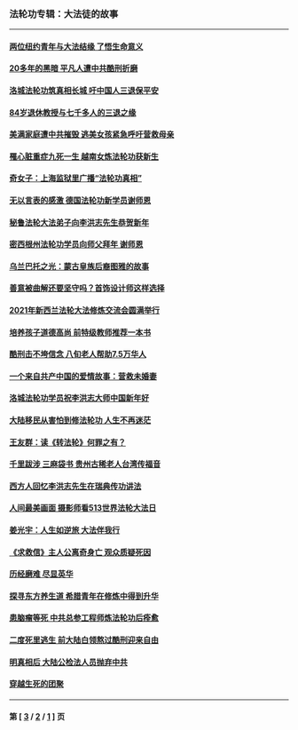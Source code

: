 ### 法轮功专辑：大法徒的故事
---
#### [两位纽约青年与大法结缘 了悟生命意义](../../pages/nf1147481/n14002785.md?09090430) 
#### [20多年的黑暗 平凡人遭中共酷刑折磨](../../pages/nf1147481/n13997976.md?09090430) 
#### [洛城法轮功筑真相长城 吁中国人三退保平安](../../pages/nf1147481/n13892471.md?09090430) 
#### [84岁退休教授与七千多人的三退之缘](../../pages/nf1147481/n13796650.md?09090430) 
#### [美满家庭遭中共摧毁 逃美女孩紧急呼吁营救母亲](../../pages/nf1147481/n13792859.md?09090430) 
#### [罹心脏重症九死一生 越南女炼法轮功获新生](../../pages/nf1147481/n13732766.md?09090430) 
#### [奇女子：上海监狱里广播“法轮功真相”](../../pages/nf1147481/n13726443.md?09090430) 
#### [无以言表的感激 德国法轮功新学员谢师恩](../../pages/nf1147481/n13543790.md?09090430) 
#### [秘鲁法轮大法弟子向李洪志先生恭贺新年](../../pages/nf1147481/n13540182.md?09090430) 
#### [密西根州法轮功学员向师父拜年 谢师恩](../../pages/nf1147481/n13538183.md?09090430) 
#### [乌兰巴托之光：蒙古皇族后裔图雅的故事](../../pages/nf1147481/n13155759.md?09090430) 
#### [善意被曲解还要坚守吗？首饰设计师这样选择](../../pages/nf1147481/n13077575.md?09090430) 
#### [2021年新西兰法轮大法修炼交流会圆满举行](../../pages/nf1147481/n13033149.md?09090430) 
#### [培养孩子道德高尚 前特级教师推荐一本书](../../pages/nf1147481/n12938640.md?09090430) 
#### [酷刑击不垮信念 八旬老人帮助7.5万华人](../../pages/nf1147481/n12880712.md?09090430) 
#### [一个来自共产中国的爱情故事：营救未婚妻](../../pages/nf1147481/n12778386.md?09090430) 
#### [洛城法轮功学员祝李洪志大师中国新年好](../../pages/nf1147481/n12724685.md?09090430) 
#### [大陆移民从害怕到修法轮功 人生不再迷茫](../../pages/nf1147481/n12414325.md?09090430) 
#### [王友群：读《转法轮》何罪之有？](../../pages/nf1147481/n12408647.md?09090430) 
#### [千里跋涉 三麻袋书 贵州古稀老人台湾传福音](../../pages/nf1147481/n12198750.md?09090430) 
#### [西方人回忆李洪志先生在瑞典传功讲法](../../pages/nf1147481/n12099607.md?09090430) 
#### [人间最美画面 摄影师看513世界法轮大法日](../../pages/nf1147481/n12094118.md?09090430) 
#### [姜光宇：人生如逆旅 大法伴我行](../../pages/nf1147481/n12088664.md?09090430) 
#### [《求救信》主人公离奇身亡 观众质疑死因](../../pages/nf1147481/n11845215.md?09090430) 
#### [历经磨难 尽显英华](../../pages/nf1147481/n11723297.md?09090430) 
#### [探寻东方养生道 希腊青年在修炼中得到升华](../../pages/nf1147481/n11494502.md?09090430) 
#### [患脑瘤等死 中共总参工程师炼法轮功后痊愈](../../pages/nf1147481/n11466682.md?09090430) 
#### [二度死里逃生 前大陆白领熬过酷刑迎来自由](../../pages/nf1147481/n11368594.md?09090430) 
#### [明真相后 大陆公检法人员抛弃中共](../../pages/nf1147481/n11358618.md?09090430) 
#### [穿越生死的团聚](../../pages/nf1147481/n11258922.md?09090430) 

---
#### 第 [ [3](./3.md?09090430) / [2](./2.md?09090430) / [1](./1.md?09090430) ] 页
